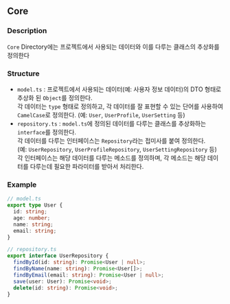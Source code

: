 ## Core

### Description

`Core` Directory에는 프로젝트에서 사용되는 데이터와 이를 다루는 클래스의 추상화를 정의한다

### Structure

- `model.ts` : 프로젝트에서 사용되는 데이터(예: 사용자 정보 데이터)의 DTO 형태로 추상화 된 `Object`를 정의한다.  
  각 데이터는 `type` 형태로 정의하고, 각 데이터를 잘 표현할 수 있는 단어를 사용하여 `CamelCase`로 정의한다.
  (예: `User`, `UserProfile`, `UserSetting` 등)
- `repository.ts` : `model.ts`에 정의된 데이터를 다루는 클래스를 추상화하는 `interface`를 정의한다.  
   각 데이터를 다루는 인터페이스는 `Repository`라는 접미사를 붙여 정의한다.  
   (예: `UserRepository`, `UserProfileRepository`, `UserSettingRepository` 등)  
   각 인터페이스는 해당 데이터를 다루는 메소드를 정의하며, 각 메소드는 해당 데이터를 다루는데 필요한 파라미터를 받아서 처리한다.

### Example

```typescript
// model.ts
export type User {
  id: string;
  age: number;
  name: string;
  email: string;
}

// repository.ts
export interface UserRepository {
  findById(id: string): Promise<User | null>;
  findByName(name: string): Promise<User[]>;
  findByEmail(email: string): Promise<User | null>;
  save(user: User): Promise<void>;
  delete(id: string): Promise<void>;
}
```

